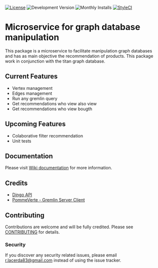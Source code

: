 [![License](https://img.shields.io/packagist/l/rlacerda83/recommendation-system-service.svg?style=flat-square)](https://packagist.org/packages/rlacerda83/recommendation-system-service)
![Development Version](https://img.shields.io/packagist/vpre/rlacerda83/recommendation-system-service.svg?style=flat-square)
![Monthly Installs](https://img.shields.io/packagist/dm/rlacerda83/recommendation-system-service.svg?style=flat-square)
[![StyleCI](https://styleci.io/repos/41004414/shield)](https://styleci.io/repos/41004414)

# Microservice for graph database manipulation
This package is a microservice to facilitate manipulation graph databases and has as main objective the recommendation of products.
This package work in conjunction with the titan graph database.

## Current Features  
- Vertex management
- Edges management 
- Run any gremlin query
- Get recommendations who view also view
- Get recommendations who view bougth

## Upcoming Features
- Colaborative filter recommendation 
- Unit tests

## Documentation
Please visit [Wiki documentation](https://github.com/rlacerda83/recommendation-system-service/wiki) for more information.

## Credits
- [Dingo API](https://github.com/dingo/api)
- [PommeVerte - Gremlin Server Client](https://github.com/PommeVerte/gremlin-php)

## Contributing
Contributions are welcome and will be fully credited. Please see [CONTRIBUTING](CONTRIBUTING.md) for details.

### Security
If you discover any security related issues, please email r.lacerda83@gmail.com instead of using the issue tracker.

